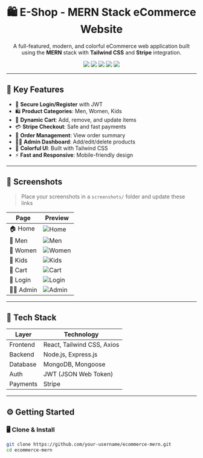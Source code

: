 <h1 align="center">🛍️ E-Shop - MERN Stack eCommerce Website</h1>

<p align="center">
  A full-featured, modern, and colorful eCommerce web application built using the <strong>MERN</strong> stack with <strong>Tailwind CSS</strong> and <strong>Stripe</strong> integration.
</p>

<p align="center">
  <img src="https://img.shields.io/badge/Status-Production-green" />
  <img src="https://img.shields.io/badge/Frontend-React-blue" />
  <img src="https://img.shields.io/badge/Backend-Express-lightgrey" />
  <img src="https://img.shields.io/badge/Database-MongoDB-brightgreen" />
  <img src="https://img.shields.io/badge/Style-TailwindCSS-purple" />
</p>

---

## 🌟 Key Features

- 🔐 **Secure Login/Register** with JWT
- 🛍️ **Product Categories**: Men, Women, Kids
- 🛒 **Dynamic Cart**: Add, remove, and update items
- 💳 **Stripe Checkout**: Safe and fast payments
- 🧾 **Order Management**: View order summary
- 🧑‍💼 **Admin Dashboard**: Add/edit/delete products
- 🌈 **Colorful UI**: Built with Tailwind CSS
- ⚡ **Fast and Responsive**: Mobile-friendly design

---

## 📸 Screenshots

> Place your screenshots in a `screenshots/` folder and update these links

| Page       | Preview |
|------------|---------|
| 🏠 Home     | ![Home](./screenshots/home.png) |
| 🧔 Men      | ![Men](./screenshots/men.png) |
| 👩 Women    | ![Women](./screenshots/women.png) |
| 🧒 Kids     | ![Kids](./screenshots/kids.png) |
| 🛒 Cart     | ![Cart](./screenshots/cart.png) |
| 🔐 Login    | ![Login](./screenshots/login.png) |
| 🧑‍💼 Admin   | ![Admin](./screenshots/admin.png) |

---

## 🧰 Tech Stack

| Layer       | Technology               |
|-------------|--------------------------|
| Frontend    | React, Tailwind CSS, Axios |
| Backend     | Node.js, Express.js       |
| Database    | MongoDB, Mongoose         |
| Auth        | JWT (JSON Web Token)      |
| Payments    | Stripe                    |

---

## ⚙️ Getting Started

### 🖥️ Clone & Install
```bash
git clone https://github.com/your-username/ecommerce-mern.git
cd ecommerce-mern

